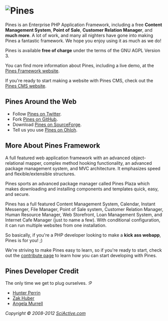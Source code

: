 ![Pines](http://pinesframework.org/media/logos/default_logo.png)
================================================================

Pines is an Enterprise PHP Application Framework, including a free **Content
Management System**, **Point of Sale**, **Customer Relation Manager**, and
**much more**. A lot of work, and many all nighters have gone into making Pines
a fantastic framework. We hope you enjoy using it as much as we do!

Pines is available **free of charge** under the terms of the GNU AGPL Version 3.

You can find more information about Pines, including a live demo, at the [Pines
Framework website](http://pinesframework.org/).

If you're ready to start making a website with Pines CMS, check out the [Pines
CMS website](http://pinescms.org/).


Pines Around the Web
--------------------

* Follow [Pines on Twitter](http://twitter.com/pinesframework).
* Fork [Pines on GitHub](http://github.com/sciactive).
* Download [Pines on SourceForge](http://sourceforge.net/projects/pines/).
* Tell us you use [Pines on Ohloh](https://www.ohloh.net/p/pines).


More About Pines Framework
--------------------------

A full featured web application framework with an advanced object-relational
mapper, complex method hooking functionality, an advanced package management
system, and MVC architecture. It emphasizes speed and flexible/extensible
structures.

Pines sports an advanced package manager called Pines Plaza which makes
downloading and installing components and templates quick, easy, and secure.

Pines has a full featured Content Management System, Calendar, Instant
Messenger, File Manager, Point of Sale system, Customer Relation Manager, Human
Resource Manager, Web Storefront, Loan Management System, and Internet Cafe
Manager (just to name a few). With conditional configuration, it can run
multiple websites from one installation.

So basically, if you're a PHP developer looking to make a **kick ass webapp**,
Pines is for you! ;)

We're striving to make Pines easy to learn, so if you're ready to start, check
out the [contribute page](http://pinesframework.org/content/page/a-contribute/)
to learn how you can start developing with Pines.


Pines Developer Credit
----------------------
The only time we get to plug ourselves. :P

* [Hunter Perrin](http://github.com/hperrin)
* [Zak Huber](http://github.com/zhuber)
* [Angela Murrell](http://github.com/amurrell)


*Copyright &copy; 2008-2012  [SciActive.com](http://sciactive.com/)*